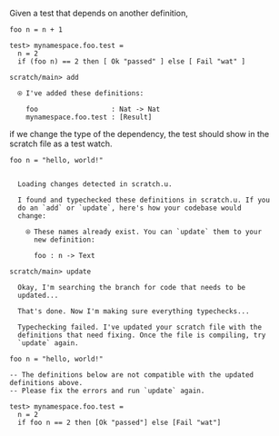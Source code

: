 Given a test that depends on another definition,

``` unison
foo n = n + 1

test> mynamespace.foo.test =
  n = 2
  if (foo n) == 2 then [ Ok "passed" ] else [ Fail "wat" ]
```

``` ucm
scratch/main> add

  ⍟ I've added these definitions:
  
    foo                  : Nat -> Nat
    mynamespace.foo.test : [Result]

```
if we change the type of the dependency, the test should show in the scratch file as a test watch.

``` unison
foo n = "hello, world!"
```

``` ucm

  Loading changes detected in scratch.u.

  I found and typechecked these definitions in scratch.u. If you
  do an `add` or `update`, here's how your codebase would
  change:
  
    ⍟ These names already exist. You can `update` them to your
      new definition:
    
      foo : n -> Text

```
``` ucm
scratch/main> update

  Okay, I'm searching the branch for code that needs to be
  updated...

  That's done. Now I'm making sure everything typechecks...

  Typechecking failed. I've updated your scratch file with the
  definitions that need fixing. Once the file is compiling, try
  `update` again.

```
``` unison:added-by-ucm scratch.u
foo n = "hello, world!"

-- The definitions below are not compatible with the updated definitions above.
-- Please fix the errors and run `update` again.

test> mynamespace.foo.test =
  n = 2
  if foo n == 2 then [Ok "passed"] else [Fail "wat"]

```

